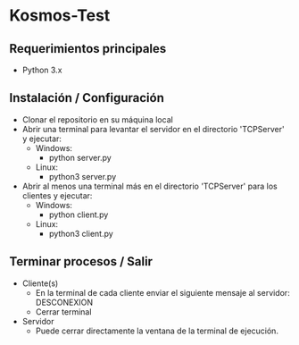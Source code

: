 # Kosmos-Test

## Requerimientos principales
* Python 3.x
  
## Instalación / Configuración

* Clonar el repositorio en su máquina local
* Abrir una terminal para levantar el servidor en el directorio 'TCPServer' y ejecutar:
  * Windows:
    * python server.py
  * Linux:
    * python3 server.py
* Abrir al menos una terminal más en el directorio 'TCPServer' para los clientes y ejecutar:
  * Windows:
    * python client.py
  * Linux:
    * python3 client.py

## Terminar procesos / Salir

* Cliente(s)
  * En la terminal de cada cliente enviar el siguiente mensaje al servidor: DESCONEXION
  * Cerrar terminal
* Servidor
  * Puede cerrar directamente la ventana de la terminal de ejecución.
